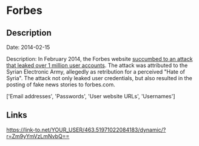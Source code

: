 # Forbes

## Description

Date: 2014-02-15

Description:
In February 2014, the Forbes website <a href="http://news.cnet.com/8301-1009_3-57618945-83/syrian-electronic-army-hacks-forbes-steals-user-data" target="_blank" rel="noopener">succumbed to an attack that leaked over 1 million user accounts</a>. The attack was attributed to the Syrian Electronic Army, allegedly as retribution for a perceived "Hate of Syria". The attack not only leaked user credentials, but also resulted in the posting of fake news stories to forbes.com.


['Email addresses', 'Passwords', 'User website URLs', 'Usernames']

## Links

https://link-to.net/YOUR_USER/463.51971022084183/dynamic/?r=Zm9yYmVzLmNvbQ==